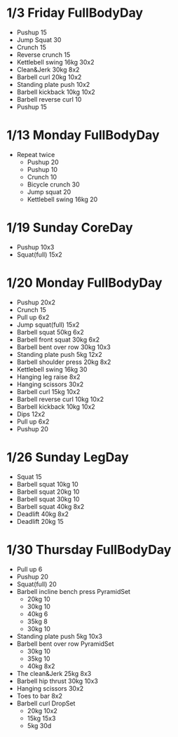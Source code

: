 # 1/3 Friday FullBodyDay
* Pushup 15
* Jump Squat 30
* Crunch 15
* Reverse crunch 15
* Kettlebell swing 16kg 30x2
* Clean&Jerk 30kg 8x2
* Barbell curl 20kg 10x2
* Standing plate push 10x2
* Barbell kickback 10kg 10x2
* Barbell reverse curl 10
* Pushup 15

# 1/13 Monday FullBodyDay
* Repeat twice
  * Pushup 20
  * Pushup 10
  * Crunch 10
  * Bicycle crunch 30
  * Jump squat 20
  * Kettlebell swing 16kg 20

# 1/19 Sunday CoreDay
* Pushup 10x3
* Squat(full) 15x2

# 1/20 Monday FullBodyDay
* Pushup 20x2
* Crunch 15
* Pull up 6x2
* Jump squat(full) 15x2
* Barbell squat 50kg 6x2
* Barbell front squat 30kg 6x2
* Barbell bent over row 30kg 10x3
* Standing plate push 5kg 12x2
* Barbell shoulder press 20kg 8x2
* Kettlebell swing 16kg 30
* Hanging leg raise 8x2
* Hanging scissors 30x2
* Barbell curl 15kg 10x2
* Barbell reverse curl 10kg 10x2
* Barbell kickback 10kg 10x2
* Dips 12x2
* Pull up 6x2
* Pushup 20

# 1/26 Sunday LegDay
* Squat 15
* Barbell squat 10kg 10
* Barbell squat 20kg 10
* Barbell squat 30kg 10
* Barbell squat 40kg 8x2
* Deadlift 40kg 8x2
* Deadlift 20kg 15

# 1/30 Thursday FullBodyDay
* Pull up 6
* Pushup 20
* Squat(full) 20
* Barbell incline bench press PyramidSet
  * 20kg 10
  * 30kg 10
  * 40kg 6
  * 35kg 8
  * 30kg 10
* Standing plate push 5kg 10x3
* Barbell bent over row PyramidSet
  * 30kg 10
  * 35kg 10
  * 40kg 8x2
* The clean&Jerk 25kg 8x3
* Barbell hip thrust 30kg 10x3
* Hanging scissors 30x2
* Toes to bar 8x2
* Barbell curl DropSet
  * 20kg 10x2
  * 15kg 15x3
  * 5kg  30d
